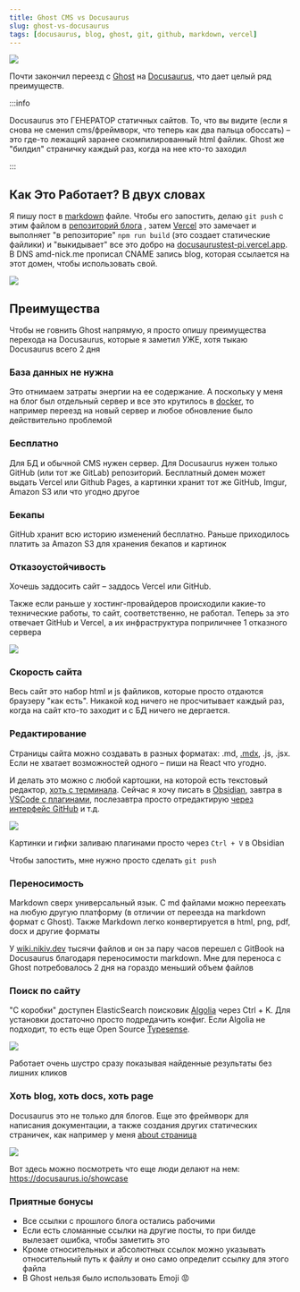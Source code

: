 ```yaml
---
title: Ghost CMS vs Docusaurus
slug: ghost-vs-docusaurus
tags: [docusaurus, blog, ghost, git, github, markdown, vercel]
---
```


![](https://d33wubrfki0l68.cloudfront.net/8164082c0ad2773310eba3f77725cb09cec0f815/ac8f5/assets/images/slash-introducing-411a16dd05086935b8e9ddae38ae9b45.svg)

Почти закончил переезд с [Ghost](https://ghost.org) на [Docusaurus](https://docusaurus.io), что дает целый ряд преимуществ.

:::info

Docusaurus это ГЕНЕРАТОР статичных сайтов. То, что вы видите (если я снова не сменил cms/фреймворк, что теперь как два пальца обоссать) – это где-то лежащий заранее скомпилированный html файлик. Ghost же "билдил" страничку каждый раз, когда на нее кто-то заходил

:::

<!--truncate-->

## Как Это Работает? В двух словах
Я пишу пост в [markdown](https://gist.github.com/cuonggt/9b7d08a597b167299f0d) файле. Чтобы его запостить, делаю `git push` с этим файлом в [репозиторий блога](https://github.com/AMD-NICK/blog.amd-nick.me) , затем [Vercel](http://vercel.com/) это замечает и выполняет "в репозиторие" `npm run build` (это создает статические файлики) и "выкидывает" все это добро на [docusaurustest-pi.vercel.app](https://docusaurustest-pi.vercel.app/). В DNS amd-nick.me прописал CNAME запись blog, которая ссылается на этот домен, чтобы использовать свой.

![](https://i.imgur.com/oS2gLpo.png)


## Преимущества

Чтобы не говнить Ghost напрямую, я просто опишу преимущества перехода на Docusaurus, которые я заметил УЖЕ, хотя тыкаю Docusaurus всего 2 дня

### База данных не нужна
Это отнимаем затраты энергии на ее содержание. А поскольку у меня на блог был отдельный сервер и все это крутилось в [docker](../2019-11-02-ghost-traefik-v2.md), то например переезд на новый сервер и любое обновление было действительно проблемой

### Бесплатно
Для БД и обычной CMS нужен сервер. Для Docusaurus нужен только GitHub (или тот же GitLab) репозиторий. Бесплатный домен может выдать Vercel или Github Pages, а картинки хранит тот же GitHub, Imgur, Amazon S3 или что угодно другое

### Бекапы
GitHub хранит всю историю изменений бесплатно. Раньше приходилось платить за Amazon S3 для хранения бекапов и картинок

### Отказоустойчивость
Хочешь заддосить сайт – заддось Vercel или GitHub.

Также если раньше у хостинг-провайдеров происходили какие-то технические работы, то сайт, соответственно, не работал. Теперь за это отвечает GitHub и Vercel, а их инфраструктура поприличнее 1 отказного сервера

![](https://i.imgur.com/GOvOB1T.png)

### Скорость сайта
Весь сайт это набор html и js файликов, которые просто отдаются браузеру "как есть". Никакой код ничего не просчитывает каждый раз, когда на сайт кто-то заходит и с БД ничего не дергается.

### Редактирование
Страницы сайта можно создавать в разных форматах: .md, [.mdx](https://docusaurus.io/docs/markdown-features/react), .js, .jsx. Если не хватает возможностей одного – пиши на React что угодно.

И делать это можно с любой картошки, на которой есть текстовый редактор, [хоть с терминала](https://t.me/uFeed/130). Сейчас я хочу писать в [Obsidian](https://obsidian.md), завтра в [VSCode с плагинами](./05-12-macbook-apps-and-settings.md), послезавтра просто отредактирую [через интерфейс GitHub](https://github.com/AMD-NICK/blog.amd-nick.me/blob/571964cb2e0b34ced89c147868aa5873a1df3135/blog/2022-05-17-ghost-vs-docusaurus.md) и т.д.

![](https://i.imgur.com/yqZSuKG.jpg)


Картинки и гифки заливаю плагинами просто через `Ctrl + V` в Obsidian

Чтобы запостить, мне нужно просто сделать `git push`

### Переносимость
Markdown сверх универсальный язык. С md файлами можно переехать на любую другую платформу (в отличии от переезда на markdown формат с Ghost). Также Markdown легко конвертируется в html, png, pdf, docx и другие форматы

У [wiki.nikiv.dev](https://wiki.nikiv.dev/ "https://wiki.nikiv.dev") тысячи файлов и он за пару часов перешел с GitBook на Docusaurus благодаря переносимости markdown. Мне для переноса с Ghost потребовалось 2 дня на гораздо меньший объем файлов

### Поиск по сайту
"С коробки" доступен ElasticSearch поисковик [Algolia](https://docusaurus.io/docs/search#using-algolia-docsearch) через  Ctrl + K. Для установки достаточно просто подредачить конфиг. Если Algolia не подходит, то есть еще Open Source [Typesense](https://docusaurus.io/docs/search#using-typesense-docsearch).

![](https://i.imgur.com/598t5la.png)

Работает очень шустро сразу показывая найденные результаты без лишних кликов

### Хоть blog, хоть docs, хоть page
Docusaurus это не только для блогов. Еще это фреймворк для написания документации, а также создания других статических страничек, как например у меня [about страница](about)

![](https://i.imgur.com/AwyAlst.jpg)

Вот здесь можно посмотреть что еще люди делают на нем: https://docusaurus.io/showcase

### Приятные бонусы
- Все ссылки с прошлого блога остались рабочими
- Если есть сломанные ссылки на другие посты, то при билде вылезает ошибка, чтобы заметить это
- Кроме относительных и абсолютных ссылок можно указывать относительный путь к файлу и оно само определит ссылку для этого файла
- В Ghost нельзя было использовать Emoji 😡
